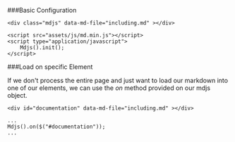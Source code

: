 ###Basic Configuration

	<div class="mdjs" data-md-file="including.md" ></div>
	
	<script src="assets/js/md.min.js"></script>
	<script type="application/javascript">
	    Mdjs().init();
	</script>

###Load on specific Element

If we don't process the entire page and just want to load our markdown into one of our elements, we can use the *on* method provided on our mdjs
object.

	<div id="documentation" data-md-file="including.md" ></div>
	
	...
    Mdjs().on($("#documentation"));
    ...
